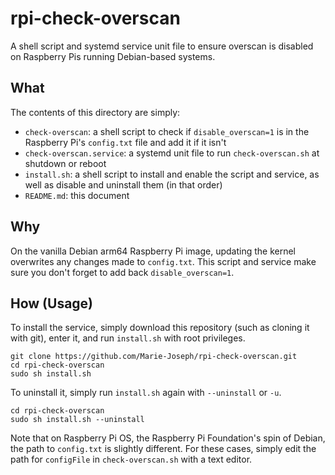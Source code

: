 # rpi-check-overscan
A shell script and systemd service unit file to ensure overscan is disabled
on Raspberry Pis running Debian-based systems.

## What
The contents of this directory are simply:
* `check-overscan`: a shell script to check if `disable_overscan=1` is in the Raspberry Pi's
`config.txt` file and add it if it isn't
* `check-overscan.service`: a systemd unit file to run `check-overscan.sh` at shutdown or reboot
* `install.sh`: a shell script to install and enable the script and service, as well as disable
and uninstall them (in that order)
* `README.md`: this document

## Why
On the vanilla Debian arm64 Raspberry Pi image, updating the kernel overwrites any changes
made to `config.txt`. This script and service make sure you don't forget to add back
`disable_overscan=1`.

## How (Usage)
To install the service, simply download this repository (such as cloning it with git), enter it,
and run `install.sh` with root privileges.
```
git clone https://github.com/Marie-Joseph/rpi-check-overscan.git
cd rpi-check-overscan
sudo sh install.sh
```
To uninstall it, simply run `install.sh` again with `--uninstall` or `-u`.
```
cd rpi-check-overscan
sudo sh install.sh --uninstall
```

Note that on Raspberry Pi OS, the Raspberry Pi Foundation's spin of Debian, the
path to `config.txt` is slightly different. For these cases, simply edit the
path for `configFile` in `check-overscan.sh` with a text editor.
